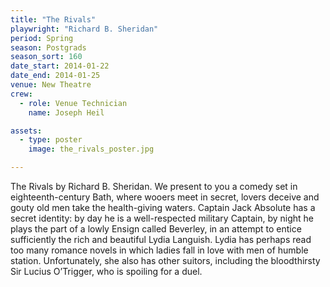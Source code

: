 ```yaml
---
title: "The Rivals"
playwright: "Richard B. Sheridan"
period: Spring
season: Postgrads
season_sort: 160
date_start: 2014-01-22
date_end: 2014-01-25
venue: New Theatre
crew:
  - role: Venue Technician
    name: Joseph Heil

assets:
  - type: poster
    image: the_rivals_poster.jpg

---
```

The Rivals by Richard B. Sheridan. We present to you a comedy set in eighteenth-century Bath, where wooers meet in secret, lovers deceive and gouty old men take the health-giving waters. Captain Jack Absolute has a secret identity: by day he is a well-respected military Captain, by night he plays the part of a lowly Ensign called Beverley, in an attempt to entice sufficiently the rich and beautiful Lydia Languish. Lydia has perhaps read too many romance novels in which ladies fall in love with men of humble station. Unfortunately, she also has other suitors, including the bloodthirsty Sir Lucius O’Trigger, who is spoiling for a duel.
